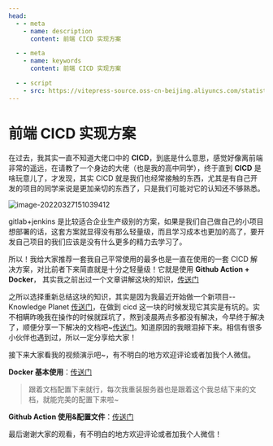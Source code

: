 ```yaml
---
head:
  - - meta
    - name: description
      content: 前端 CICD 实现方案

  - - meta
    - name: keywords
      content: 前端 CICD 实现方案

  - - script
    - src: https://vitepress-source.oss-cn-beijing.aliyuncs.com/statistics.js
---
```


# 前端 CICD 实现方案

在过去，我其实一直不知道大佬口中的 **CICD**，到底是什么意思，感觉好像离前端非常的遥远，在请教了一个身边的大佬（也是我的高中同学），终于直到 **CICD** 是啥玩意儿了，才发现，其实 CICD 就是我们也经常接触的东西，尤其是有自己开发的项目的同学来说是更加亲切的东西了，只是我们可能对它的认知还不够熟悉。

![image-20220327151039412](https://vitepress-source.oss-cn-beijing.aliyuncs.com/typoraimage-20220327151039412.png)

gitlab+jenkins 是比较适合企业生产级别的方案，如果是我们自己做自己的小项目想部署的话，这套方案就显得没有那么轻量级，而且学习成本也更加的高了，要开发自己项目的我们应该是没有什么更多的精力去学习了。

所以！我给大家推荐一套我自己平常使用的最多也是一直在使用的一套 CICD 解决方案，对比前者下来简直就是十分之轻量级！它就是使用 **Github Action + Docker**， 其实我之前出过一个文章讲解这块的知识，[传送门](http://www.jimmyxuexue.top:999/article/%E5%B7%A5%E7%A8%8B%E5%8C%96/%E9%A1%B9%E7%9B%AE%E9%83%A8%E7%BD%B2.html)

之所以选择重新总结这块的知识，其实是因为我最近开始做一个新项目--Knowledge Planet [传送门](http://www.jimmyxuexue.top/)，在做到 cicd 这一块的时候发现它其实是有坑的。实不相瞒昨晚我在操作的时候就踩坑了，熬到凌晨两点多都没有解决，今早终于解决了，顺便分享一下解决的文档吧~[传送门](https://stackoverflow.com/questions/52109775/gitlab-ci-ssh-key-invalid-format/64537348)。知道原因的我眼泪掉下来。相信有很多小伙伴也遇到过，所以一定分享给大家！

接下来大家看我的视频演示吧~，有不明白的地方欢迎评论或者加我个人微信。

**Docker 基本使用**：[传送门](http://www.jimmyxuexue.top:999/article/%E5%B7%A5%E7%A8%8B%E5%8C%96/Docker%E9%83%A8%E7%BD%B2%E5%89%8D%E7%AB%AF%E9%A1%B9%E7%9B%AE.html)

> 跟着文档配置下来就行，每次我重装服务器也是跟着这个我总结下来的文档，就能完美的配置下来啦~

**Github Action 使用&配置文件**：[传送门](http://www.jimmyxuexue.top:999/article/%E5%B7%A5%E7%A8%8B%E5%8C%96/%E9%A1%B9%E7%9B%AE%E9%83%A8%E7%BD%B2.html#%E5%85%A8%E8%87%AA%E5%8A%A8%E9%83%A8%E7%BD%B2)

最后谢谢大家的观看，有不明白的地方欢迎评论或者加我个人微信！
